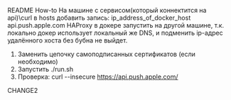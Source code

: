 README
How-to
На машине с сервисом(который коннектится на api)\curl в hosts добавить запись: ip_address_of_docker_host api.push.apple.com
HAProxy в докере запустить на другой машине, т.к. локально докер использует локальный же DNS, и подменить ip-адрес удалённого хоста без бубна не выйдет.

1) Заменить цепочку самоподписанных сертификатов (если необходимо)
2) Запустить ./run.sh
3) Проверка: curl --insecure https://api.push.apple.com/

CHANGE2
